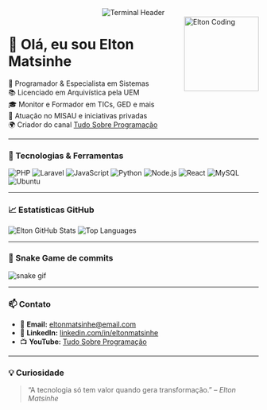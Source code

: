 <!-- Cabeçalho hacker com efeito de terminal -->
<div align="center">
  <img src="https://readme-typing-svg.demolab.com?font=Hack&weight=600&size=28&duration=4000&pause=1000&color=2AFF2A&background=000000&center=true&vCenter=true&width=600&lines=+++%24+whoami+Elton_Matsinhe;+++%24+cat+profile.txt;Full-Stack+Dev;Ethical+Hacker;Open+Source+Enthusiast" alt="Terminal Header" />
</div>

<img align="right" alt="Elton Coding" height="150" src="https://media.giphy.com/media/qgQUggAC3Pfv687qPC/giphy.gif" />

# 👋 Olá, eu sou Elton Matsinhe

🚀 Programador & Especialista em Sistemas  
📚 Licenciado em Arquivística pela UEM  
🎓 Monitor e Formador em TICs, GED e mais  
💼 Atuação no MISAU e iniciativas privadas  
🌍 Criador do canal [Tudo Sobre Programação](https://youtube.com/@tudosobreprogramacao)

---

### 🔧 Tecnologias & Ferramentas

![PHP](https://img.shields.io/badge/-PHP-777BB4?style=flat&logo=php&logoColor=white)
![Laravel](https://img.shields.io/badge/-Laravel-FF2D20?style=flat&logo=laravel&logoColor=white)
![JavaScript](https://img.shields.io/badge/-JavaScript-F7DF1E?style=flat&logo=javascript&logoColor=black)
![Python](https://img.shields.io/badge/-Python-3776AB?style=flat&logo=python&logoColor=white)
![Node.js](https://img.shields.io/badge/-Node.js-339933?style=flat&logo=node.js&logoColor=white)
![React](https://img.shields.io/badge/-React-61DAFB?style=flat&logo=react&logoColor=white)
![MySQL](https://img.shields.io/badge/-MySQL-4479A1?style=flat&logo=mysql&logoColor=white)
![Ubuntu](https://img.shields.io/badge/-Ubuntu-E95420?style=flat&logo=ubuntu&logoColor=white)

---

### 📈 Estatísticas GitHub

![Elton GitHub Stats](https://github-readme-stats.vercel.app/api?username=EltonMatsinhe&show_icons=true&theme=radical)
![Top Languages](https://github-readme-stats.vercel.app/api/top-langs/?username=EltonMatsinhe&layout=compact&theme=radical)

---

### 🐍 Snake Game de commits

![snake gif](https://github.com/EltonMatsinhe/EltonMatsinhe/blob/output/github-contribution-grid-snake.svg)

---

### 📫 Contato

- 📧 **Email:** eltonmatsinhe@email.com  
- 💼 **LinkedIn:** [linkedin.com/in/eltonmatsinhe](https://linkedin.com/in/eltonmatsinhe)  
- 📺 **YouTube:** [Tudo Sobre Programação](https://youtube.com/@tudosobreprogramacao)

---

### 💡 Curiosidade

> “A tecnologia só tem valor quando gera transformação.” – *Elton Matsinhe*


